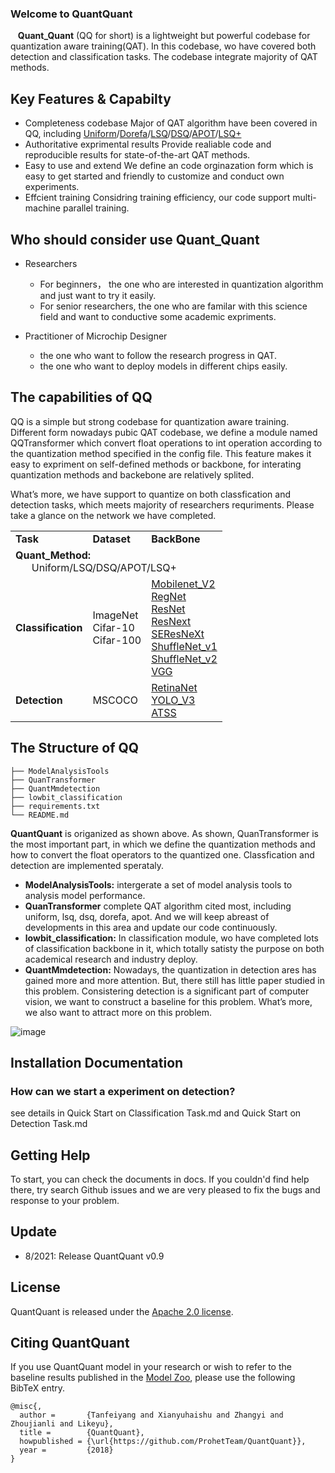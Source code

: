 ### Welcome to QuantQuant

 &nbsp; &nbsp;**Quant_Quant** (QQ for short) is a lightweight but powerful codebase for quantization aware training(QAT). In this codebase, wo have covered both detection and classification tasks. The codebase integrate majority of  QAT methods.
## Key Features & Capabilty
  - Completeness codebase
   Major of QAT algorithm have been covered in QQ, including [Uniform](https://arxiv.org/abs/1909.13144)/[Dorefa](https://arxiv.org/abs/1606.06160)/[LSQ](https://arxiv.org/abs/1902.08153)/[DSQ](https://arxiv.org/pdf/1908.05033v1.pdf)/[APOT](https://arxiv.org/abs/1909.13144)/[LSQ+](https://openaccess.thecvf.com/content_CVPRW_2020/html/w40/Bhalgat_LSQ_Improving_Low-Bit_Quantization_Through_Learnable_Offsets_and_Better_Initialization_CVPRW_2020_paper.html)
  - Authoritative exprimental results
  Provide realiable code and reproducible results for state-of-the-art QAT methods.
  - Easy to use and extend
  We define an  code orginazation form which is easy to get started and friendly to customize and conduct own experiments.
  - Effcient training
  Considring training efficiency, our code support multi-machine parallel training.
  
   
## Who should consider use Quant_Quant
-  Researchers
   - For beginners， the one who are interested in quantization algorithm and just want to try it easily.
   - For senior researchers, the one who are familar with this science field and want to  conductive some academic expriments.
 

-  Practitioner of Microchip Designer
   - the one who want to follow the research progress in QAT.
   - the one who want to deploy models in different chips easily.


## The capabilities of QQ
QQ is a simple but strong codebase for quantization aware training. Different form nowadays pubic QAT codebase, we define a module named QQTransformer which convert float operations to  int operation according to the quantization method specified in the config file. This feature makes it easy to expriment on self-defined methods or backbone, for interating quantization methods and backebone are relatively splited.

What’s more,  we have support to quantize on both classfication and detection tasks, which meets majority of researchers requriments. Please take a  glance on the network we have completed.


<table>
    <tr>
        <td> <b>Task</b> </td> 
        <td> <b>Dataset</b> </td> 
        <td><b>BackBone</b></td> 
   </tr>
    <tr>
      	 <td colspan="3"> <b>Quant_Method:</b> <br>   &nbsp; &nbsp;  &nbsp;   Uniform/LSQ/DSQ/APOT/LSQ+</td>    
    </tr>
    <tr>
        <td><p align="left"><b>Classification</b></p></td> 
        <td>ImageNet <br>Cifar-10<br>Cifar-100  </td> 
        <td><a href=" https://arxiv.org/abs/1801.04381" target="_blank" rel="noopener noreferrer">Mobilenet_V2</a><br> <a href="https://arxiv.org/abs/2003.13678" target="_blank" rel="noopener noreferrer">RegNet</a><br> <a href=" https://arxiv.org/abs/1512.03385" target="_blank" rel="noopener noreferrer">ResNet</a> <br>  <a href=" https://arxiv.org/abs/1611.05431" target="_blank" rel="noopener noreferrer">ResNext</a><br><a href="  https://arxiv.org/abs/1709.01507" target="_blank" rel="noopener noreferrer">SEResNeXt</a> <br><a href=" https://arxiv.org/abs/1707.01083" target="_blank" rel="noopener noreferrer">ShuffleNet_v1</a> <br><a href=" https://openaccess.thecvf.com/content_ECCV_2018/html/Ningning_Light-weight_CNN_Architecture_ECCV_2018_paper.html" target="_blank" rel="noopener noreferrer">ShuffleNet_v2</a> <br><a href=" https://arxiv.org/abs/1409.1556" target="_blank" rel="noopener noreferrer">VGG</a><br></td> 
   </tr> 
        <tr>
        <td><b>Detection</b></td> 
        <td>MSCOCO </td> 
        <td><a href="https://arxiv.org/abs/1708.02002" target="_blank" rel="noopener noreferrer">RetinaNet</a> <br><a href="https://arxiv.org/abs/1804.02767" target="_blank" rel="noopener noreferrer">YOLO_V3</a><br> <a href="https://arxiv.org/abs/1912.02424" target="_blank" rel="noopener noreferrer">ATSS</a></td> 
   </tr> 
</table>


 
## The Structure of QQ 
```
├── ModelAnalysisTools
├── QuanTransformer
├── QuantMmdetection
├── lowbit_classification
├── requirements.txt
└── README.md
```



**QuantQuant** is origanized as shown above.  As shown, QuanTransformer is the most important part, in which we define the quantization methods and how to convert the  float operators to the quantized one. Classfication and detection are implemented sperataly.
- **ModelAnalysisTools:** intergerate a set of model analysis tools to analysis model performance.
- **QuanTransformer** complete QAT algorithm cited most, including uniform, lsq, dsq, dorefa, apot. And we will keep abreast of developments in this area and update our code continuously.
- **lowbit_classification:** In classification module, wo have completed lots of classification backbone in it, which totally satisty the purpose on both academical research  and industry deploy. 
- **QuantMmdetection:**  Nowadays,  the quantization in detection ares has gained more and more attention. But, there still has little paper studied in this problem.  Consistering detection is a significant part of computer vision, we want to construct a baseline for this problem. What’s more, we also want to attract more on this problem. 

![image](https://user-images.githubusercontent.com/31733191/127477981-8cec4ef4-fec1-476c-8474-a1f5fe16135f.png)

## Installation  Documentation



###  How can we start a experiment on detection?

see details in Quick Start on  Classification Task.md and Quick Start on  Detection Task.md



## Getting Help

To start, you can check the documents in docs. If you couldn'd find help there, try search Github issues and we are very pleased to fix the bugs and response to your problem. 

## Update

- 8/2021: Release  QuantQuant v0.9 

## License

QuantQuant is released under the [Apache 2.0 license](https://github.com/ProhetTeam/QuantQuant/blob/master/LICENSE).


## Citing QuantQuant

If you use QuantQuant model in your research or wish to refer to the baseline results published in the [Model Zoo](MODEL_ZOO.md), please use the following BibTeX entry.

```
@misc{,
  author =       {Tanfeiyang and Xianyuhaishu and Zhangyi and Zhoujianli and Likeyu},
  title =        {QuantQuant},
  howpublished = {\url{https://github.com/ProhetTeam/QuantQuant}},
  year =         {2018}
}
```
